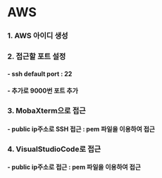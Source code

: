 # AWS

### 1. AWS 아이디 생성

### 2. 접근할 포트 설정
#### - ssh default port : 22
#### - 추가로 9000번 포트 추가

### 3. MobaXterm으로 접근
#### - public ip주소로 SSH 접근 : pem 파일을 이용하여 접근

### 4. VisualStudioCode로 접근
#### - public ip주소로 접근 : pem 파일을 이용하여 접근
